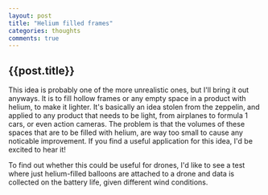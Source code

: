 ```yaml
---
layout: post
title: "Helium filled frames"
categories: thoughts
comments: true
---
```


<h2>{{post.title}}</h2>
This idea is probably one of the more unrealistic ones, but I'll bring it out anyways.
It is to fill hollow frames or any empty space in a product with helium, to make it lighter.
It's basically an idea stolen from the zeppelin, and applied to any product that needs to be light, from airplanes to formula 1 cars, or even action cameras.
The problem is that the volumes of these spaces that are to be filled with helium, are way too small to cause any noticable improvement.
If you find a useful application for this idea, I'd be excited to hear it!

To find out whether this could be useful for drones, I'd like to see a test where just helium-filled balloons are attached to a drone and data is collected on the battery life, given different wind conditions.
